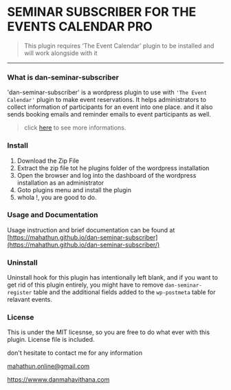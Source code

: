 

SEMINAR SUBSCRIBER FOR THE EVENTS CALENDAR PRO
============================================== 

> This plugin requires ‘The Event Calendar’ plugin to be installed and will work alongside with it

----------
### What is dan-seminar-subscriber
'dan-seminar-subscriber' is a wordpress plugin  to use with `'The Event Calendar'` plugin to make event reservations. It helps administrators to collect information of participants for an event into one place. and it also sends booking emails and reminder emails to event participants as well.

> click [here](https://mahathun.github.io/dan-seminar-subscriber/) to see more informations. 


### Install

1. Download the Zip File
2. Extract the zip file tot he plugins folder of the wordpress installation 
3. Open the browser and log into the dashboard of the wordpress installation as an administrator 
4. Goto plugins menu and install the plugin
5. whola !, you are good to do.

### Usage and Documentation
Usage instruction and brief documentation can be found at [https://mahathun.github.io/dan-seminar-subscriber](https://mahathun.github.io/dan-seminar-subscriber/)

### Uninstall

Uninstall hook for this plugin has intentionally left blank, and if you want to get rid of this plugin entirely, you might have to remove `dan-seminar-register` table and the additional fields added to the `wp-postmeta` table for relavant events.

### License
This is under the MIT licesnse, so you are free to do what ever with this plugin. License file is included.

don't hesitate to contact me for any information

[mahathun.online@gmail.com](mailto:mahathun.online@gmail.com)

<https://wwww.danmahavithana.com>

